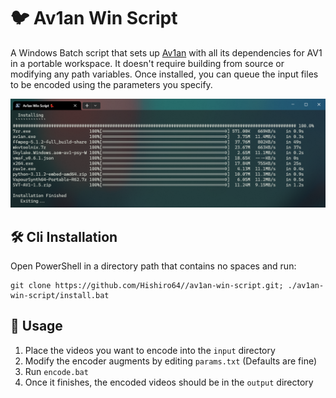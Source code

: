 #  🐦 Av1an Win Script

A Windows Batch script that sets up [Av1an](https://github.com/master-of-zen/Av1an) with all its dependencies for AV1 in a portable workspace. It doesn't require building from source or modifying any path variables. Once installed, you can queue the input files to be encoded using the parameters you specify.

![preview](./preview.png)

## 🛠️ Cli Installation
  Open PowerShell in a directory path that contains no spaces and run:

  ````
  git clone https://github.com/Hishiro64//av1an-win-script.git; ./av1an-win-script/install.bat
  ````

## 🚗 Usage
   1. Place the videos you want to encode into the `input` directory
   2. Modify the encoder augments by editing `params.txt` (Defaults are fine)
   3. Run `encode.bat`
   4. Once it finishes, the encoded videos should be in the `output` directory
